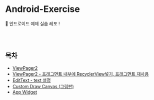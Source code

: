 # Android-Exercise
🤖 안드로이드 예제 실습 레포 !

<br><br>

## 목차
- [ViewPager2](/ViewPager2)
- [ViewPager2 - 프래그먼트 내부에 RecyclerView넣기, 프래그먼트 재사용](/ViewPager2withRecyclerView)
- [EditText - text 설정](/EditText)
- [Custom Draw Canvas (그림판)](/CustomDrawing)
- [App Widget](/AppWidget)
